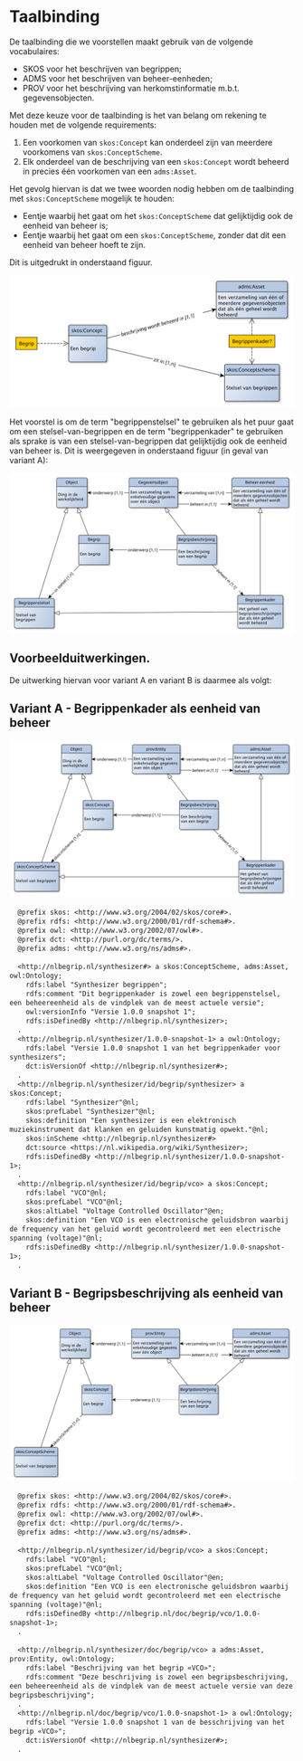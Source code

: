 # Taalbinding

De taalbinding die we voorstellen maakt gebruik van de volgende vocabulaires:

- SKOS voor het beschrijven van begrippen;
- ADMS voor het beschrijven van beheer-eenheden;
- PROV voor het beschrijving van herkomstinformatie m.b.t. gegevensobjecten.

Met deze keuze voor de taalbinding is het van belang om rekening te houden met de volgende requirements:

1. Een voorkomen van `skos:Concept` kan onderdeel zijn van meerdere voorkomens van `skos:ConceptScheme`.
2. Elk onderdeel van de beschrijving van een `skos:Concept` wordt beheerd in precies één voorkomen van een `adms:Asset`.

Het gevolg hiervan is dat we twee woorden nodig hebben om de taalbinding met `skos:ConceptScheme` mogelijk te houden:
- Eentje waarbij het gaat om het `skos:ConceptScheme` dat gelijktijdig ook de eenheid van beheer is;
- Eentje waarbij het gaat om een `skos:ConceptScheme`, zonder dat dit een eenheid van beheer hoeft te zijn.

Dit is uitgedrukt in onderstaand figuur.

![](media/beheereenheid-stelsel.svg)

Het voorstel is om de term "begrippenstelsel" te gebruiken als het puur gaat om een stelsel-van-begrippen en de term "begrippenkader" te gebruiken als sprake is van een stelsel-van-begrippen dat gelijktijdig ook de eenheid van beheer is. Dit is weergegeven in onderstaand figuur (in geval van variant A):

![](media/begrippenkader-begrippenstelsel.svg)

## Voorbeelduitwerkingen.

De uitwerking hiervan voor variant A en variant B is daarmee als volgt:

## Variant A - Begrippenkader als eenheid van beheer

![](media/begrippenkader-begrippenstelsel-taalbinding.svg)

```
  @prefix skos: <http://www.w3.org/2004/02/skos/core#>.
  @prefix rdfs: <http://www.w3.org/2000/01/rdf-schema#>.
  @prefix owl: <http://www.w3.org/2002/07/owl#>.
  @prefix dct: <http://purl.org/dc/terms/>.
  @prefix adms: <http://www.w3.org/ns/adms#>.

  <http://nlbegrip.nl/synthesizer#> a skos:ConceptScheme, adms:Asset, owl:Ontology;
    rdfs:label "Synthesizer begrippen";
    rdfs:comment "Dit begrippenkader is zowel een begrippenstelsel, een beheereenheid als de vindplek van de meest actuele versie";
    owl:versionInfo "Versie 1.0.0 snapshot 1";
    rdfs:isDefinedBy <http://nlbegrip.nl/synthesizer>;
  .
  <http://nlbegrip.nl/synthesizer/1.0.0-snapshot-1> a owl:Ontology;
    rdfs:label "Versie 1.0.0 snapshot 1 van het begrippenkader voor synthesizers";
    dct:isVersionOf <http://nlbegrip.nl/synthesizer#>;
  .
  <http://nlbegrip.nl/synthesizer/id/begrip/synthesizer> a skos:Concept;
    rdfs:label "Synthesizer"@nl;
    skos:prefLabel "Synthesizer"@nl;
    skos:definition "Een synthesizer is een elektronisch muziekinstrument dat klanken en geluiden kunstmatig opwekt."@nl;
    skos:inScheme <http://nlbegrip.nl/synthesizer#>
    dct:source <https://nl.wikipedia.org/wiki/Synthesizer>;
    rdfs:isDefinedBy <http://nlbegrip.nl/synthesizer/1.0.0-snapshot-1>;
  .
  <http://nlbegrip.nl/synthesizer/id/begrip/vco> a skos:Concept;
    rdfs:label "VCO"@nl;
    skos:prefLabel "VCO"@nl;
    skos:altLabel "Voltage Controlled Oscillator"@en;
    skos:definition "Een VCO is een electronische geluidsbron waarbij de frequency van het geluid wordt gecontroleerd met een electrische spanning (voltage)"@nl;
    rdfs:isDefinedBy <http://nlbegrip.nl/synthesizer/1.0.0-snapshot-1>;
  .
```

## Variant B - Begripsbeschrijving als eenheid van beheer

![](media/begrippenstelsel-begripsbeschrijving-taalbinding.svg)

```
  @prefix skos: <http://www.w3.org/2004/02/skos/core#>.
  @prefix rdfs: <http://www.w3.org/2000/01/rdf-schema#>.
  @prefix owl: <http://www.w3.org/2002/07/owl#>.
  @prefix dct: <http://purl.org/dc/terms/>.
  @prefix adms: <http://www.w3.org/ns/adms#>.

  <http://nlbegrip.nl/synthesizer/id/begrip/vco> a skos:Concept;
    rdfs:label "VCO"@nl;
    skos:prefLabel "VCO"@nl;
    skos:altLabel "Voltage Controlled Oscillator"@en;
    skos:definition "Een VCO is een electronische geluidsbron waarbij de frequency van het geluid wordt gecontroleerd met een electrische spanning (voltage)"@nl;
    rdfs:isDefinedBy <http://nlbegrip.nl/doc/begrip/vco/1.0.0-snapshot-1>;
  .

  <http://nlbegrip.nl/synthesizer/doc/begrip/vco> a adms:Asset, prov:Entity, owl:Ontology;
    rdfs:label "Beschrijving van het begrip «VCO»";
    rdfs:comment "Deze beschrijving is zowel een begripsbeschrijving, een beheereenheid als de vindplek van de meest actuele versie van deze begripsbeschrijving";
  .
  <http://nlbegrip.nl/doc/begrip/vco/1.0.0-snapshot-1> a owl:Ontology;
    rdfs:label "Versie 1.0.0 snapshot 1 van de besschrijving van het begrip «VCO»";
    dct:isVersionOf <http://nlbegrip.nl/synthesizer#>;
  .
```
